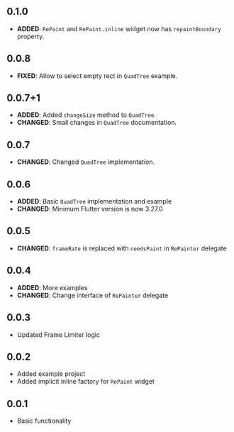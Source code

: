 ## 0.1.0

- **ADDED**: `RePaint` and `RePaint.inline` widget now has `repaintBoundary` property.

## 0.0.8

- **FIXED**: Allow to select empty rect in `QuadTree` example.

## 0.0.7+1

- **ADDED**: Added `changeSize` method to `QuadTree`.
- **CHANGED**: Small changes in `QuadTree` documentation.

## 0.0.7

- **CHANGED**: Changed `QuadTree` implementation.

## 0.0.6

- **ADDED**: Basic `QuadTree` implementation and example
- **CHANGED**: Minimum Flutter version is now 3.27.0

## 0.0.5

- **CHANGED**: `frameRate` is replaced with `needsPaint` in `RePainter` delegate

## 0.0.4

- **ADDED**: More examples
- **CHANGED**: Change interface of `RePainter` delegate

## 0.0.3

- Updated Frame Limiter logic

## 0.0.2

- Added example project
- Added implicit inline factory for `RePaint` widget

## 0.0.1

- Basic functionality
